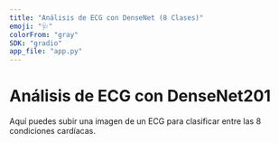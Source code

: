 ```yaml
---
title: "Análisis de ECG con DenseNet (8 Clases)"
emoji: "🩺"
colorFrom: "gray"
SDK: "gradio"
app_file: "app.py"
---
```

# Análisis de ECG con DenseNet201
Aquí puedes subir una imagen de un ECG para clasificar entre las 8 condiciones cardíacas.





